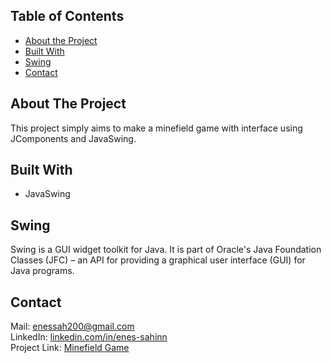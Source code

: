 ## Table of Contents

* [About the Project](#about-the-project)
* [Built With](#built-with)
* [Swing](#swing)
* [Contact](#contact)

## About The Project
This project simply aims to make a minefield game with interface using JComponents and JavaSwing.

## Built With
* JavaSwing

## Swing
Swing is a GUI widget toolkit for Java. It is part of Oracle's Java Foundation Classes (JFC) – an API for providing a graphical user interface (GUI) for Java programs.

## Contact
Mail: enessah200@gmail.com\
LinkedIn: [linkedin.com/in/enes-sahinn](https://www.linkedin.com/in/enes-sahinn/)\
Project Link: [Minefield Game](https://github.com/enes-sahinn/Minefield-Game)

